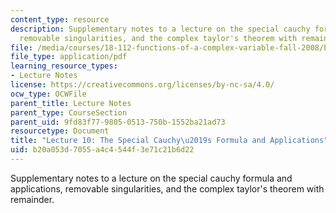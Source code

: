 ```yaml
---
content_type: resource
description: Supplementary notes to a lecture on the special cauchy formula and applications,
  removable singularities, and the complex taylor's theorem with remainder.
file: /media/courses/18-112-functions-of-a-complex-variable-fall-2008/b20a053d7055a4c4544f3e71c21b6d22_lecture10.pdf
file_type: application/pdf
learning_resource_types:
- Lecture Notes
license: https://creativecommons.org/licenses/by-nc-sa/4.0/
ocw_type: OCWFile
parent_title: Lecture Notes
parent_type: CourseSection
parent_uid: 9fd83f77-9805-0513-750b-1552ba21ad73
resourcetype: Document
title: "Lecture 10: The Special Cauchy\u2019s Formula and Applications"
uid: b20a053d-7055-a4c4-544f-3e71c21b6d22
---
```

Supplementary notes to a lecture on the special cauchy formula and applications, removable singularities, and the complex taylor's theorem with remainder.